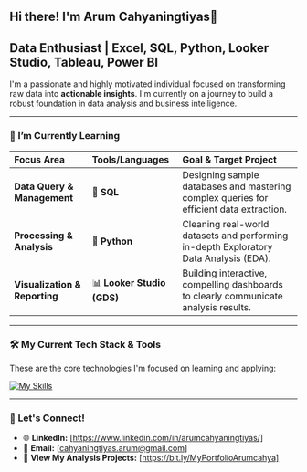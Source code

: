 ## Hi there! I'm Arum Cahyaningtiyas👋

## Data Enthusiast | Excel, SQL, Python, Looker Studio, Tableau, Power BI

I'm a passionate and highly motivated individual focused on transforming raw data into **actionable insights**. I'm currently on a journey to build a robust foundation in data analysis and business intelligence.

---

<!--
**Arumcahya/Arumcahya** is a ✨ _special_ ✨ repository because its `README.md` (this file) appears on your GitHub profile.

Here are some ideas to get you started:

- 🔭 I’m currently working on ...
- 🌱 I’m currently learning ...
- 👯 I’m looking to collaborate on ...
- 🤔 I’m looking for help with ...
- 💬 Ask me about ...
- 📫 How to reach me: ...
- 😄 Pronouns: ...
- ⚡ Fun fact: ...
-->

### 🌱 I’m Currently Learning 

| Focus Area | Tools/Languages | Goal & Target Project |
| :--- | :--- | :--- |
| **Data Query & Management** | 🚀 **SQL** | Designing sample databases and mastering complex queries for efficient data extraction. |
| **Processing & Analysis** | 🐍 **Python** | Cleaning real-world datasets and performing in-depth Exploratory Data Analysis (EDA). |
| **Visualization & Reporting** | 📊 **Looker Studio (GDS)** | Building interactive, compelling dashboards to clearly communicate analysis results. |

---

### 🛠️ My Current Tech Stack & Tools

These are the core technologies I'm focused on learning and applying:

[![My Skills](https://skillicons.dev/icons?i=sql,python,vscode,github,googlecloud)](https://skillicons.dev)

---

### 🤝 Let's Connect!

* 🌐 **LinkedIn:** [https://www.linkedin.com/in/arumcahyaningtiyas/]
* 📧 **Email:** [cahyaningtiyas.arum@gmail.com]
* 💼 **View My Analysis Projects:** [https://bit.ly/MyPortfolioArumcahya]
